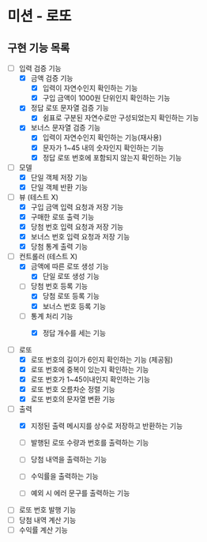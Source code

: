 # 미션 - 로또

## 구현 기능 목록

- [ ] 입력 검증 기능
  - [X] 금액 검증 기능 
    - [X] 입력이 자연수인지 확인하는 기능
    - [X] 구입 금액이 1000원 단위인지 확인하는 기능
  - [X] 정답 로또 문자열 검증 기능
    - [X] 쉼표로 구분된 자연수로만 구성되었는지 확인하는 기능
  - [X] 보너스 문자열 검증 기능
    - [X] 입력이 자연수인지 확인하는 기능(재사용)
    - [X] 문자가 1~45 내의 숫자인지 확인하는 기능
    - [X] 정답 로또 번호에 포함되지 않는지 확인하는 기능

- [ ] 모델
  - [X] 단일 객체 저장 기능
  - [X] 단일 객체 반환 기능

- [ ] 뷰 (테스트 X)
  - [X] 구입 금액 입력 요청과 저장 기능
  - [X] 구매한 로또 출력 기능
  - [X] 당첨 번호 입력 요청과 저장 기능
  - [X] 보너스 번호 입력 요청과 저장 기능
  - [X] 당첨 통계 출력 기능

- [ ] 컨트롤러 (테스트 X)
  - [X] 금액에 따른 로또 생성 기능
    - [X] 단일 로또 생성 기능
  - [ ] 당첨 번호 등록 기능
    - [X] 당첨 로또 등록 기능
    - [X] 보너스 번호 등록 기능
  - [ ] 통계 처리 기능
    - [X] 정답 개수를 세는 기능


- [ ] 로또
  - [X] 로또 번호의 길이가 6인지 확인하는 기능 (제공됨)
  - [X] 로또 번호에 중복이 있는지 확인하는 기능
  - [X] 로또 번호가 1~45이내인지 확인하는 기능
  - [X] 로또 번호 오름차순 정렬 기능
  - [X] 로또 번호의 문자열 변환 기능

- [ ] 출력
  - [X] 지정된 출력 메시지를 상수로 저장하고 반환하는 기능
  - [ ] 발행된 로또 수량과 번호를 출력하는 기능
  - [ ] 당첨 내역을 출력하는 기능
  - [ ] 수익률을 출력하는 기능
  - [ ] 예외 시 에러 문구를 출력하는 기능


- [ ] 로또 번호 발행 기능
- [ ] 당첨 내역 계산 기능
- [ ] 수익률 계산 기능
